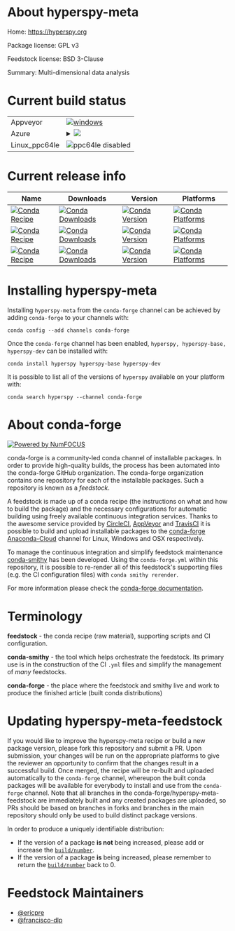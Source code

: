 About hyperspy-meta
===================

Home: https://hyperspy.org

Package license: GPL v3

Feedstock license: BSD 3-Clause

Summary: Multi-dimensional data analysis



Current build status
====================


<table><tr>
    <td>Appveyor</td>
    <td>
      <a href="https://ci.appveyor.com/project/conda-forge/hyperspy-feedstock/branch/master">
        <img alt="windows" src="https://img.shields.io/appveyor/ci/conda-forge/hyperspy-feedstock/master.svg?label=Windows">
      </a>
    </td>
  </tr>
    
  <tr>
    <td>Azure</td>
    <td>
      <details>
        <summary>
          <a href="https://dev.azure.com/conda-forge/feedstock-builds/_build/latest?definitionId=431&branchName=master">
            <img src="https://dev.azure.com/conda-forge/feedstock-builds/_apis/build/status/hyperspy-feedstock?branchName=master">
          </a>
        </summary>
        <table>
          <thead><tr><th>Variant</th><th>Status</th></tr></thead>
          <tbody><tr>
              <td>linux_python3.6</td>
              <td>
                <a href="https://dev.azure.com/conda-forge/feedstock-builds/_build/latest?definitionId=431&branchName=master">
                  <img src="https://dev.azure.com/conda-forge/feedstock-builds/_apis/build/status/hyperspy-feedstock?branchName=master&jobName=linux&configuration=linux_python3.6" alt="variant">
                </a>
              </td>
            </tr><tr>
              <td>linux_python3.7</td>
              <td>
                <a href="https://dev.azure.com/conda-forge/feedstock-builds/_build/latest?definitionId=431&branchName=master">
                  <img src="https://dev.azure.com/conda-forge/feedstock-builds/_apis/build/status/hyperspy-feedstock?branchName=master&jobName=linux&configuration=linux_python3.7" alt="variant">
                </a>
              </td>
            </tr><tr>
              <td>osx_python3.6</td>
              <td>
                <a href="https://dev.azure.com/conda-forge/feedstock-builds/_build/latest?definitionId=431&branchName=master">
                  <img src="https://dev.azure.com/conda-forge/feedstock-builds/_apis/build/status/hyperspy-feedstock?branchName=master&jobName=osx&configuration=osx_python3.6" alt="variant">
                </a>
              </td>
            </tr><tr>
              <td>osx_python3.7</td>
              <td>
                <a href="https://dev.azure.com/conda-forge/feedstock-builds/_build/latest?definitionId=431&branchName=master">
                  <img src="https://dev.azure.com/conda-forge/feedstock-builds/_apis/build/status/hyperspy-feedstock?branchName=master&jobName=osx&configuration=osx_python3.7" alt="variant">
                </a>
              </td>
            </tr><tr>
              <td>win_c_compilervs2015python3.6</td>
              <td>
                <a href="https://dev.azure.com/conda-forge/feedstock-builds/_build/latest?definitionId=431&branchName=master">
                  <img src="https://dev.azure.com/conda-forge/feedstock-builds/_apis/build/status/hyperspy-feedstock?branchName=master&jobName=win&configuration=win_c_compilervs2015python3.6" alt="variant">
                </a>
              </td>
            </tr><tr>
              <td>win_c_compilervs2015python3.7</td>
              <td>
                <a href="https://dev.azure.com/conda-forge/feedstock-builds/_build/latest?definitionId=431&branchName=master">
                  <img src="https://dev.azure.com/conda-forge/feedstock-builds/_apis/build/status/hyperspy-feedstock?branchName=master&jobName=win&configuration=win_c_compilervs2015python3.7" alt="variant">
                </a>
              </td>
            </tr>
          </tbody>
        </table>
      </details>
    </td>
  </tr>
  <tr>
    <td>Linux_ppc64le</td>
    <td>
      <img src="https://img.shields.io/badge/ppc64le-disabled-lightgrey.svg" alt="ppc64le disabled">
    </td>
  </tr>
</table>

Current release info
====================

| Name | Downloads | Version | Platforms |
| --- | --- | --- | --- |
| [![Conda Recipe](https://img.shields.io/badge/recipe-hyperspy-green.svg)](https://anaconda.org/conda-forge/hyperspy) | [![Conda Downloads](https://img.shields.io/conda/dn/conda-forge/hyperspy.svg)](https://anaconda.org/conda-forge/hyperspy) | [![Conda Version](https://img.shields.io/conda/vn/conda-forge/hyperspy.svg)](https://anaconda.org/conda-forge/hyperspy) | [![Conda Platforms](https://img.shields.io/conda/pn/conda-forge/hyperspy.svg)](https://anaconda.org/conda-forge/hyperspy) |
| [![Conda Recipe](https://img.shields.io/badge/recipe-hyperspy--base-green.svg)](https://anaconda.org/conda-forge/hyperspy-base) | [![Conda Downloads](https://img.shields.io/conda/dn/conda-forge/hyperspy-base.svg)](https://anaconda.org/conda-forge/hyperspy-base) | [![Conda Version](https://img.shields.io/conda/vn/conda-forge/hyperspy-base.svg)](https://anaconda.org/conda-forge/hyperspy-base) | [![Conda Platforms](https://img.shields.io/conda/pn/conda-forge/hyperspy-base.svg)](https://anaconda.org/conda-forge/hyperspy-base) |
| [![Conda Recipe](https://img.shields.io/badge/recipe-hyperspy--dev-green.svg)](https://anaconda.org/conda-forge/hyperspy-dev) | [![Conda Downloads](https://img.shields.io/conda/dn/conda-forge/hyperspy-dev.svg)](https://anaconda.org/conda-forge/hyperspy-dev) | [![Conda Version](https://img.shields.io/conda/vn/conda-forge/hyperspy-dev.svg)](https://anaconda.org/conda-forge/hyperspy-dev) | [![Conda Platforms](https://img.shields.io/conda/pn/conda-forge/hyperspy-dev.svg)](https://anaconda.org/conda-forge/hyperspy-dev) |

Installing hyperspy-meta
========================

Installing `hyperspy-meta` from the `conda-forge` channel can be achieved by adding `conda-forge` to your channels with:

```
conda config --add channels conda-forge
```

Once the `conda-forge` channel has been enabled, `hyperspy, hyperspy-base, hyperspy-dev` can be installed with:

```
conda install hyperspy hyperspy-base hyperspy-dev
```

It is possible to list all of the versions of `hyperspy` available on your platform with:

```
conda search hyperspy --channel conda-forge
```


About conda-forge
=================

[![Powered by NumFOCUS](https://img.shields.io/badge/powered%20by-NumFOCUS-orange.svg?style=flat&colorA=E1523D&colorB=007D8A)](http://numfocus.org)

conda-forge is a community-led conda channel of installable packages.
In order to provide high-quality builds, the process has been automated into the
conda-forge GitHub organization. The conda-forge organization contains one repository
for each of the installable packages. Such a repository is known as a *feedstock*.

A feedstock is made up of a conda recipe (the instructions on what and how to build
the package) and the necessary configurations for automatic building using freely
available continuous integration services. Thanks to the awesome service provided by
[CircleCI](https://circleci.com/), [AppVeyor](https://www.appveyor.com/)
and [TravisCI](https://travis-ci.org/) it is possible to build and upload installable
packages to the [conda-forge](https://anaconda.org/conda-forge)
[Anaconda-Cloud](https://anaconda.org/) channel for Linux, Windows and OSX respectively.

To manage the continuous integration and simplify feedstock maintenance
[conda-smithy](https://github.com/conda-forge/conda-smithy) has been developed.
Using the ``conda-forge.yml`` within this repository, it is possible to re-render all of
this feedstock's supporting files (e.g. the CI configuration files) with ``conda smithy rerender``.

For more information please check the [conda-forge documentation](https://conda-forge.org/docs/).

Terminology
===========

**feedstock** - the conda recipe (raw material), supporting scripts and CI configuration.

**conda-smithy** - the tool which helps orchestrate the feedstock.
                   Its primary use is in the construction of the CI ``.yml`` files
                   and simplify the management of *many* feedstocks.

**conda-forge** - the place where the feedstock and smithy live and work to
                  produce the finished article (built conda distributions)


Updating hyperspy-meta-feedstock
================================

If you would like to improve the hyperspy-meta recipe or build a new
package version, please fork this repository and submit a PR. Upon submission,
your changes will be run on the appropriate platforms to give the reviewer an
opportunity to confirm that the changes result in a successful build. Once
merged, the recipe will be re-built and uploaded automatically to the
`conda-forge` channel, whereupon the built conda packages will be available for
everybody to install and use from the `conda-forge` channel.
Note that all branches in the conda-forge/hyperspy-meta-feedstock are
immediately built and any created packages are uploaded, so PRs should be based
on branches in forks and branches in the main repository should only be used to
build distinct package versions.

In order to produce a uniquely identifiable distribution:
 * If the version of a package **is not** being increased, please add or increase
   the [``build/number``](https://conda.io/docs/user-guide/tasks/build-packages/define-metadata.html#build-number-and-string).
 * If the version of a package **is** being increased, please remember to return
   the [``build/number``](https://conda.io/docs/user-guide/tasks/build-packages/define-metadata.html#build-number-and-string)
   back to 0.

Feedstock Maintainers
=====================

* [@ericpre](https://github.com/ericpre/)
* [@francisco-dlp](https://github.com/francisco-dlp/)


